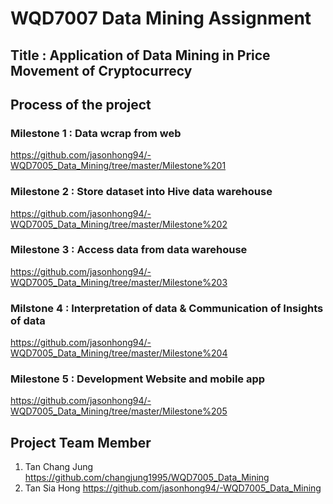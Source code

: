 # WQD7007 Data Mining Assignment
## Title : Application of Data Mining in Price Movement of Cryptocurrecy

## Process of the project
### Milestone 1 : Data wcrap from web

https://github.com/jasonhong94/-WQD7005_Data_Mining/tree/master/Milestone%201

### Milestone 2 : Store dataset into Hive data warehouse

https://github.com/jasonhong94/-WQD7005_Data_Mining/tree/master/Milestone%202

### Milestone 3 : Access data from data warehouse

https://github.com/jasonhong94/-WQD7005_Data_Mining/tree/master/Milestone%203

### Milstone 4 : Interpretation of data & Communication of Insights of data  

https://github.com/jasonhong94/-WQD7005_Data_Mining/tree/master/Milestone%204

### Milestone 5 : Development Website and mobile app

https://github.com/jasonhong94/-WQD7005_Data_Mining/tree/master/Milestone%205


## Project Team Member
1) Tan Chang Jung  https://github.com/changjung1995/WQD7005_Data_Mining
2) Tan Sia Hong   https://github.com/jasonhong94/-WQD7005_Data_Mining
